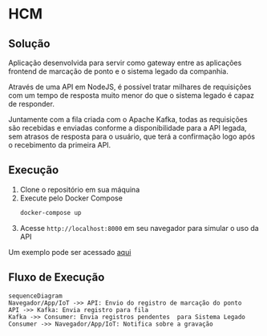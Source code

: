# HCM

## Solução
Aplicação desenvolvida para servir como gateway entre as aplicações frontend de marcação de ponto e o sistema legado da companhia.

Através de uma API em NodeJS, é possível tratar milhares de requisições com um tempo de resposta muito menor do que o sistema legado é capaz de responder. 

Juntamente com a fila criada com o Apache Kafka, todas as requisições são recebidas e enviadas conforme a disponibilidade para a API legada, sem atrasos de resposta para o usuário, que terá a confirmação logo após o recebimento da primeira API.
 

## Execução
1. Clone o repositório em sua máquina
2. Execute pelo Docker Compose 
	```bash
	docker-compose up
	```
3. Acesse ``http://localhost:8000`` em seu navegador para simular o uso da API

Um exemplo pode ser acessado [aqui](http://hcm.guilhermesperb.com.br)

## Fluxo de Execução
```mermaid
sequenceDiagram
Navegador/App/IoT ->> API: Envio do registro de marcação do ponto
API ->> Kafka: Envia registro para fila
Kafka ->> Consumer: Envia registros pendentes  para Sistema Legado
Consumer ->> Navegador/App/IoT: Notifica sobre a gravação
```